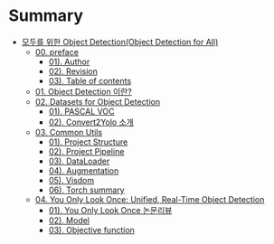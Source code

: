 # Summary

* [모두를 위한 Object Detection(Object Detection for All)](README.md)
  * [00. preface](posts/00_00_preface.md)
    * [01). Author](posts/00_01_Author.md)
    * [02). Revision](posts/00_02_Revision.md)
    * [03). Table of contents](posts/00_03_Table_of_contents.md)
  * [01. Object Detection 이란?](posts/01_00_What_is_Object_Detection.md)
  * [02. Datasets for Object Detection](posts/02_00_Datasets_for_Object_Detection.md)
    * [01). PASCAL VOC](posts/02_01_PASCAL_VOC.md)
    * [02). Convert2Yolo 소개](posts/02_02_Introduction_Convert2Yolo_package.md)
  * [03. Common Utils](posts/03_00_common_utils.md)
    * [01). Project Structure]()
    * [02). Project Pipeline]()
    * [03). DataLoader](posts/03_01_dataloader.md)
    * [04). Augmentation]()
    * [05). Visdom]()
    * [06). Torch summary](posts/03_04_torchsummary.md)
  * [04. You Only Look Once: Unified, Real-Time Object Detection](posts/04_00_You_Only_Look_Once_Unified_Real_Time_Object_Detection.md)
    * [01). You Only Look Once 논문리뷰](posts/04_01_Review_of_YOLO_Paper.md)
    * [02). Model]()
    * [03). Objective function]()
